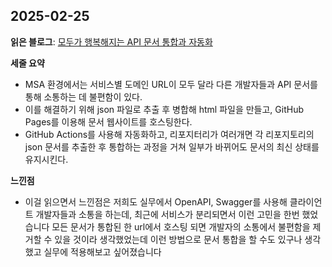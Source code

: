 ## 2025-02-25
**읽은 블로그**: [모두가 행복해지는 API 문서 통합과 자동화](https://techblog.lycorp.co.jp/ko/api-document-integration-and-documentation-automation)

**세줄 요약**
- MSA 환경에서는 서비스별 도메인 URL이 모두 달라 다른 개발자들과 API 문서를 통해 소통하는 데 불편함이 있다.
- 이를 해결하기 위해 json 파일로 추출 후 병합해 html 파일을 만들고, GitHub Pages를 이용해 문서 웹사이트를 호스팅한다.
- GitHub Actions를 사용해 자동화하고, 리포지터리가 여러개면 각 리포지토리의 json 문서를 추출한 후 통합하는 과정을 거쳐 일부가 바뀌어도 문서의 최신 상태를 유지시킨다.

**느낀점**<br>
- 이걸 읽으면서 느낀점은 저희도 실무에서 OpenAPI, Swagger를 사용해 클라이언트 개발자들과 소통을 하는데, 최근에 서비스가 분리되면서 이런 고민을 한번 했었습니다
모든 문서가 통합된 한 url에서 호스팅 되면 개발자의 소통에서 불편함을 제거할 수 있을 것이라 생각했었는데 이런 방법으로 문서 통합을 할 수도 있구나 생각했고 실무에 적용해보고 싶어졌습니다